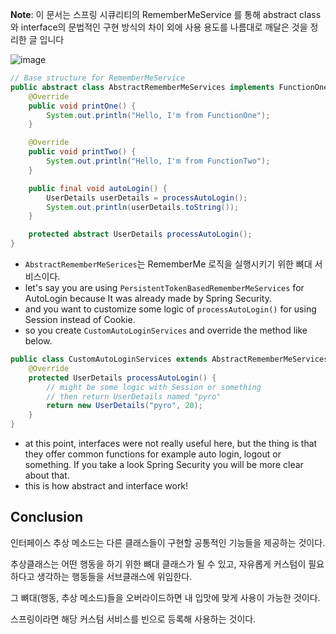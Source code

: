 __Note__: 이 문서는 스프링 시큐리티의 RememberMeService 를 통해 abstract class와 interface의 문법적인 구현 방식의 차이 외에 사용 용도를 나름대로 깨달은 것을 정리한 글 입니다

![image](https://user-images.githubusercontent.com/59721293/162165110-f93acd90-b192-4dc5-8c79-8e9d2c757c7f.png)

```java
// Base structure for RememberMeService
public abstract class AbstractRememberMeServices implements FunctionOne, FunctionTwo {
    @Override
    public void printOne() {
        System.out.println("Hello, I'm from FunctionOne");
    }

    @Override
    public void printTwo() {
        System.out.println("Hello, I'm from FunctionTwo");
    }

    public final void autoLogin() {
        UserDetails userDetails = processAutoLogin();
        System.out.println(userDetails.toString());
    }

    protected abstract UserDetails processAutoLogin();
}
```

- `AbstractRememberMeSerices`는 RememberMe 로직을 실행시키기 위한 뼈대 서비스이다.
- let's say you are using `PersistentTokenBasedRememberMeServices` for AutoLogin because It  was already made by Spring Security.
- and you want to customize some logic of `processAutoLogin()` for using Session instead of Cookie. 
- so you create `CustomAutoLoginServices` and override the method like below.

```java
public class CustomAutoLoginServices extends AbstractRememberMeServices {
    @Override
    protected UserDetails processAutoLogin() {
        // might be some logic with Session or something
        // then return UserDetails named "pyro"
        return new UserDetails("pyro", 20);
    }
}
```
- at this point, interfaces were not really useful here, but the thing is that they offer common functions for example auto login, logout or something. If you take a look Spring Security you will be more clear about that.
- this is how abstract and interface work!

## Conclusion

인터페이스 추상 메소드는 다른 클래스들이 구현할 공통적인 기능들을 제공하는 것이다.

추상클래스는 어떤 행동을 하기 위한 뼈대 클래스가 될 수 있고, 자유롭게 커스텀이 필요하다고 생각하는 행동들을 서브클래스에 위임한다.

그 뼈대(행동, 추상 메소드)들을 오버라이드하면 내 입맛에 맞게 사용이 가능한 것이다.

스프링이라면 해당 커스텀 서비스를 빈으로 등록해 사용하는 것이다.

